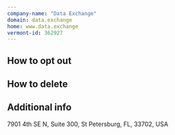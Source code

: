 ```yaml
---
company-name: "Data Exchange"
domain: data.exchange
home: www.data.exchange
vermont-id: 362927
---
```

## How to opt out




## How to delete




## Additional info




7901 4th SE N, Suite 300, St Petersburg, FL, 33702, USA













